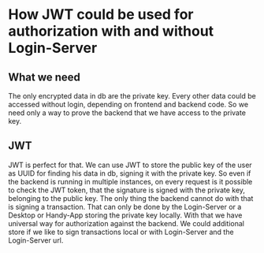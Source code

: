 # How JWT could be used for authorization with and without Login-Server
## What we need
The only encrypted data in db are the private key.
Every other data could be accessed without login, depending on frontend and backend code.
So we need only a way to prove the backend that we have access to the private key. 

## JWT
JWT is perfect for that. 
We can use JWT to store the public key of the user as UUID for finding his data in db,
signing it with the private key. So even if the backend is running in multiple instances,
on every request is it possible to check the JWT token, that the signature is signed with
the private key, belonging to the public key. 
The only thing the backend cannot do with that is signing a transaction.
That can only be done by the Login-Server or a Desktop or Handy-App storing the private key locally.
With that we have universal way for authorization against the backend. 
We could additional store if we like to sign transactions local or with Login-Server and the Login-Server url.





